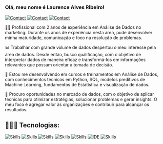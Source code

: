 ### Olá, meu nome é Laurence Alves Ribeiro!

[![Contact](https://img.shields.io/badge/Portfolio-255E63?style=for-the-badge&logo=About.me&logoColor=white)](https://sites.google.com/view/laurencealvesribeiro)
[![Contact](https://img.shields.io/badge/LinkedIn-0077B5?style=for-the-badge&logo=linkedin&logoColor=white)](https://www.linkedin.com/in/laurenceribeiro/)
[![Contact](https://img.shields.io/badge/WhatsApp-25D366?style=for-the-badge&logo=whatsapp&logoColor=white)](https://api.whatsapp.com/send?phone=5549999447791)

👋🏻 Profissional com 2 anos de experiência em Análise de Dados no marketing. Durante os anos de experiência nesta área, pude desenvolver minha maturidade, comunicação e foco na resolução de problemas.

📊 Trabalhar com grande volume de dados despertou o meu interesse pela área de dados. Desde então, busco qualificação, com o objetivo de interpretar dados de maneira eficaz e transformá-los em informações relevantes que possam orientar a tomada de decisão.

📑 Estou me desenvolvendo em cursos e treinamentos em Análise de Dados, com conhecimentos técnicos em Python, SQL, modelos preditivos de Machine Learning, fundamentos de Estatística e visualização de dados. 

🎯 Procuro oportunidades no mercado de dados, com o objetivo de aplicar técnicas para otimizar estratégias, solucionar problemas e gerar insights. O meu foco é agregar valor às organizações e contribuir para alcançar os resultados.

## 👨🏻‍💻 Tecnologias:

![Skills](https://img.shields.io/badge/Python-3776AB?style=for-the-badge&logo=python&logoColor=white)
![Skills](https://img.shields.io/badge/Looker-4285F4.svg?style=for-the-badge&logo=Looker&logoColor=white)
![Skills](https://img.shields.io/badge/pandas-150458.svg?style=for-the-badge&logo=pandas&logoColor=white)
![Skills](https://img.shields.io/badge/NumPy-013243.svg?style=for-the-badge&logo=NumPy&logoColor=white)
![Skills](https://img.shields.io/badge/PostgreSQL-316192?style=for-the-badge&logo=postgresql&logoColor=white)
![IDE](https://img.shields.io/badge/Visual_Studio_Code-0078D4?style=for-the-badge&logo=visual%20studio%20code&logoColor=white)
![Skills](https://img.shields.io/badge/Microsoft_Excel-217346?style=for-the-badge&logo=microsoft-excel&logoColor=white)
